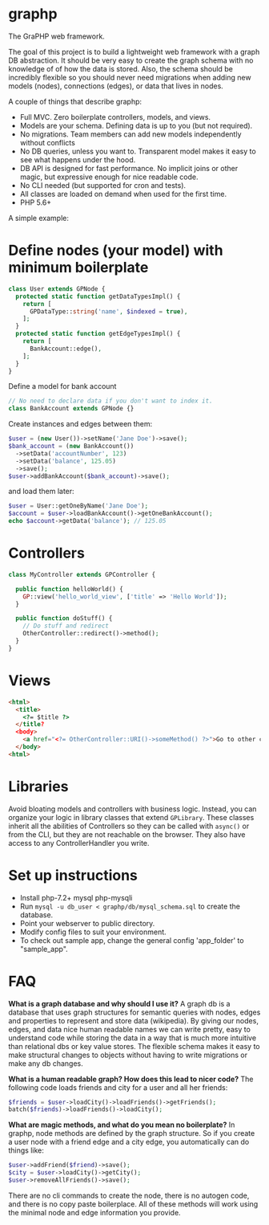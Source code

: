 # graphp

The GraPHP web framework.

The goal of this project is to build a lightweight web framework with a graph DB abstraction. It should be very easy to create the graph schema with no knowledge of of how the data is stored. Also, the schema should be incredibly flexible so you should never need migrations when adding new models (nodes), connections (edges), or data that lives in nodes.

A couple of things that describe graphp:

- Full MVC. Zero boilerplate controllers, models, and views.
- Models are your schema. Defining data is up to you (but not required).
- No migrations. Team members can add new models independently without conflicts
- No DB queries, unless you want to. Transparent model makes it easy to see what happens under the hood.
- DB API is designed for fast performance. No implicit joins or other magic, but expressive enough for nice readable code.
- No CLI needed (but supported for cron and tests).
- All classes are loaded on demand when used for the first time.
- PHP 5.6+

A simple example:

# Define nodes (your model) with minimum boilerplate

```php
class User extends GPNode {
  protected static function getDataTypesImpl() {
    return [
      GPDataType::string('name', $indexed = true),
    ];
  }
  protected static function getEdgeTypesImpl() {
    return [
      BankAccount::edge(),
    ];
  }
}
```

Define a model for bank account

```php
// No need to declare data if you don't want to index it.
class BankAccount extends GPNode {}
```

Create instances and edges between them:

```php
$user = (new User())->setName('Jane Doe')->save();
$bank_account = (new BankAccount())
  ->setData('accountNumber', 123)
  ->setData('balance', 125.05)
  ->save();
$user->addBankAccount($bank_account)->save();
```

and load them later:

```php
$user = User::getOneByName('Jane Doe');
$account = $user->loadBankAccount()->getOneBankAccount();
echo $account->getData('balance'); // 125.05
```

# Controllers

```php
class MyController extends GPController {

  public function helloWorld() {
    GP::view('hello_world_view', ['title' => 'Hello World']);
  }

  public function doStuff() {
    // Do stuff and redirect
    OtherController::redirect()->method();
  }
}
```

# Views

```html
<html>
  <title>
    <?= $title ?>
  </title?
  <body>
    <a href="<?= OtherController::URI()->someMethod() ?>">Go to other controller</a>
  </body>
<html>
```

# Libraries

Avoid bloating models and controllers with business logic. Instead, you can organize your logic in
library classes that extend `GPLibrary`. These classes inherit all the abilities of Controllers so
they can be called with `async()` or from the CLI, but they are not reachable on the browser. They
also have access to any ControllerHandler you write.

# Set up instructions

- Install php-7.2+ mysql php-mysqli
- Run `mysql -u db_user < graphp/db/mysql_schema.sql` to create the database.
- Point your webserver to public directory.
- Modify config files to suit your environment.
- To check out sample app, change the general config 'app_folder' to "sample_app".

# FAQ

**What is a graph database and why should I use it?**
A graph db is a database that uses graph structures for semantic queries with nodes, edges and properties to represent and store data (wikipedia). By giving our nodes, edges, and data nice human readable names we can write pretty, easy to understand code while storing the data in a way that is much more intuitive than relational dbs or key value stores. The flexible schema makes it easy to make structural changes to objects without having to write migrations or make any db changes.

**What is a human readable graph? How does this lead to nicer code?**
The following code loads friends and city for a user and all her friends:

```php
$friends = $user->loadCity()->loadFriends()->getFriends();
batch($friends)->loadFriends()->loadCity();
```

**What are magic methods, and what do you mean no boilerplate?**
In graphp, node methods are defined by the graph structure. So if you create a user node with a friend edge and a city edge, you automatically can do things like:

```php
$user->addFriend($friend)->save();
$city = $user->loadCity()->getCity();
$user->removeAllFriends()->save();
```

There are no cli commands to create the node, there is no autogen code, and there is no copy paste boilerplace. All of these methods will work using the minimal node and edge information you provide.
